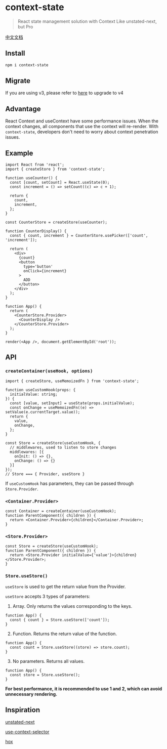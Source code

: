 # context-state

> React state management solution with Context
> Like unstated-next, but Pro

[中文文档](./README.zh.md)

## Install

```bash
npm i context-state
```

## Migrate

If you are using v3, please refer to [here](./docs/migrate-v4.md) to upgrade to v4

## Advantage

React Context and useContext have some performance issues. When the context changes, all components that use the context will re-render. With `context-state`, developers don't need to worry about context penetration issues.

## Example

```tsx
import React from 'react';
import { createStore } from 'context-state';

function useCounter() {
  const [count, setCount] = React.useState(0);
  const increment = () => setCount((c) => c + 1);

  return {
    count,
    increment,
  };
}

const CounterStore = createStore(useCounter);

function CounterDisplay() {
  const { count, increment } = CounterStore.usePicker(['count', 'increment']);

  return (
    <div>
      {count}
      <button
        type='button'
        onClick={increment}
      >
        ADD
      </button>
    </div>
  );
}

function App() {
  return (
    <CounterStore.Provider>
      <CounterDisplay />
    </CounterStore.Provider>
  );
}

render(<App />, document.getElementById('root'));
```


## API

### `createContainer(useHook, options)`

```tsx
import { createStore, useMemoizedFn } from 'context-state';

function useCustomHook(props: {
  initialValue: string;
}) {
  const [value, setInput] = useState(props.initialValue);
  const onChange = useMemoizedFn((e) => setValue(e.currentTarget.value));
  return {
    value,
    onChange,
  };
}

const Store = createStore(useCustomHook, {
  // middlewares, used to listen to store changes
  middlewares: [{
    onInit: () => {},
    onChange: () => {}
  }]
});
// Store === { Provider, useStore }
```

If `useCustomHook` has parameters, they can be passed through `Store.Provider`.

### `<Container.Provider>`

```tsx
const Container = createContainer(useCustomHook);
function ParentComponent({ children }) {
  return <Container.Provider>{children}</Container.Provider>;
}
```

### `<Store.Provider>`

```tsx
const Store = createStore(useCustomHook);
function ParentComponent({ children }) {
  return <Store.Provider initialValue={'value'}>{children}</Store.Provider>;
}
```

### `Store.useStore()`

`useStore` is used to get the return value from the Provider.

`useStore` accepts 3 types of parameters:

1. Array. Only returns the values corresponding to the keys.
  
```tsx
function App() {
  const { count } = Store.useStore(['count']);
}
```

2. Function. Returns the return value of the function.

```tsx
function App() {
  const count = Store.useStore((store) => store.count);
}
```

3. No parameters. Returns all values.

```tsx
function App() {
  const store = Store.useStore();
}
```

**For best performance, it is recommended to use 1 and 2, which can avoid unnecessary rendering.**

## Inspiration

[unstated-next](https://github.com/jamiebuilds/unstated-next)

[use-context-selector](https://github.com/dai-shi/use-context-selector)

[hox](https://github.com/umijs/hox)
